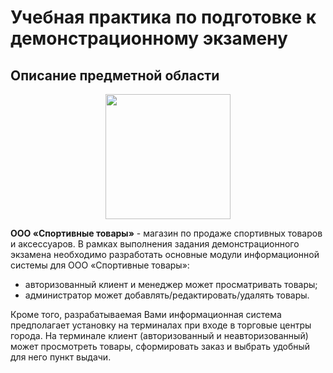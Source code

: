 # Учебная практика по подготовке к демонстрационному экзамену

## Описание предметной области


<p align="center">
  <image heigt="200" width="200" src="http://prep.scc/~asv/images/image1.png">
</p>

**ООО «Спортивные товары»**  - магазин по продаже спортивных товаров и  аксессуаров. 
В рамках выполнения задания демонстрационного экзамена необходимо разработать основные модули информационной системы для ООО «Спортивные товары»:
- авторизованный клиент и менеджер может просматривать товары;
- администратор может добавлять/редактировать/удалять товары.

Кроме того, разрабатываемая Вами информационная система предполагает установку на терминалах при входе в торговые центры города. На терминале клиент (авторизованный и неавторизованный) может просмотреть товары, сформировать заказ и выбрать удобный для него пункт выдачи. 


